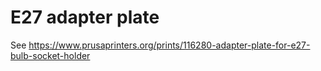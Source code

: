 # E27 adapter plate

See https://www.prusaprinters.org/prints/116280-adapter-plate-for-e27-bulb-socket-holder
